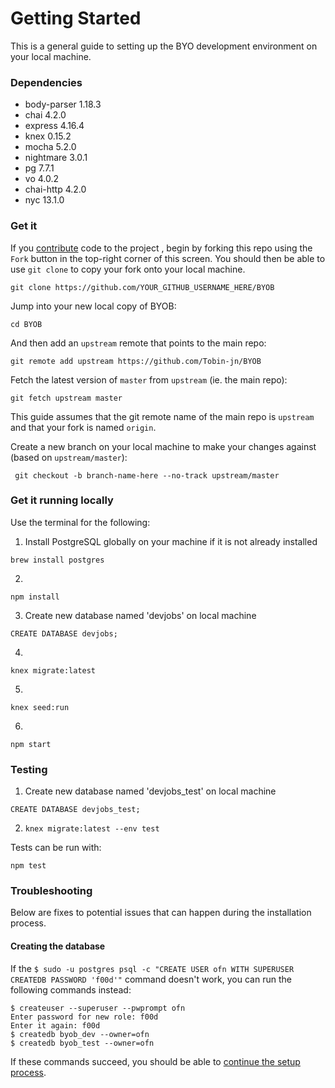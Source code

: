 # Getting Started

This is a general guide to setting up the BYO development environment on your local machine.

### Dependencies

   * body-parser 1.18.3
   * chai 4.2.0
   * express 4.16.4
   * knex 0.15.2
   * mocha 5.2.0
   * nightmare 3.0.1
   * pg 7.7.1
   * vo 4.0.2
   * chai-http 4.2.0
   * nyc 13.1.0 


### Get it

If you [contribute](https://github.com/Tobin-jn/BYOB/blob/master/CONTRIBUTING.md) code to the project , begin by forking this repo using the `Fork` button in the top-right corner of this screen. You should then be able to use `git clone` to copy your fork onto your local machine.

    git clone https://github.com/YOUR_GITHUB_USERNAME_HERE/BYOB

Jump into your new local copy of BYOB:

    cd BYOB

And then add an `upstream` remote that points to the main repo:

    git remote add upstream https://github.com/Tobin-jn/BYOB

Fetch the latest version of `master` from `upstream` (ie. the main repo):

    git fetch upstream master
    
This guide assumes that the git remote name of the main repo is `upstream` and that your fork is named `origin`.

Create a new branch on your local machine to make your changes against (based on `upstream/master`):

     git checkout -b branch-name-here --no-track upstream/master

### Get it running locally

 Use the terminal for the following:
1. Install PostgreSQL globally on your machine if it is not already installed
```
brew install postgres
```

2.
```
npm install
```

3. Create new database named 'devjobs' on local machine

```
CREATE DATABASE devjobs;
```

4. 
```
knex migrate:latest
```

5.
```
knex seed:run
```
6.
 ```
 npm start
 ```


 ### Testing
1. Create new database named 'devjobs_test' on local machine

```CREATE DATABASE devjobs_test;```

2. ```knex migrate:latest --env test```

Tests can be run with:

    npm test

### Troubleshooting

Below are fixes to potential issues that can happen during the installation process.

#### Creating the database

If the ```$ sudo -u postgres psql -c "CREATE USER ofn WITH SUPERUSER CREATEDB PASSWORD 'f00d'"``` command doesn't work, you can run the following commands instead:
```
$ createuser --superuser --pwprompt ofn
Enter password for new role: f00d
Enter it again: f00d
$ createdb byob_dev --owner=ofn
$ createdb byob_test --owner=ofn
```
If these commands succeed, you should be able to [continue the setup process](#get-it-running).

[Contribute]: https://github.com/Tobin-jn/BYOB/blob/master/CONTRIBUTING.md
